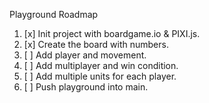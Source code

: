 Playground Roadmap

1. [x] Init project with boardgame.io & PIXI.js.
2. [x] Create the board with numbers.
3. [ ] Add player and movement.
4. [ ] Add multiplayer and win condition.
5. [ ] Add multiple units for each player.
6. [ ] Push playground into main.
